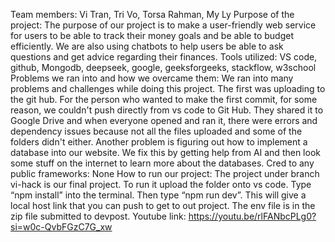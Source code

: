 Team members: Vi Tran, Tri Vo, Torsa Rahman, My Ly
Purpose of the project: The purpose of our project is to make a user-friendly web service for
users to be able to track their money goals and be able to budget efficiently. We are also using
chatbots to help users be able to ask questions and get advice regarding their finances.
Tools utilized: VS code, github, Mongodb, deepseek, google, geeksforgeeks, stackflow,
w3school
Problems we ran into and how we overcame them: We ran into many problems and challenges
while doing this project. The first was uploading to the git hub. For the person who wanted to
make the first commit, for some reason, we couldn't push directly from vs code to Git Hub. They
shared it to Google Drive and when everyone opened and ran it, there were errors and
dependency issues because not all the files uploaded and some of the folders didn't either.
Another problem is figuring out how to implement a database into our website. We fix this by
getting help from AI and then look some stuff on the internet to learn more about the databases.
Cred to any public frameworks: None
How to run our project: The project under branch vi-hack is our final project. To run it upload the
folder onto vs code. Type “npm install” into the terminal. Then type “npm run dev”. This will give
a local host link that you can push to get to out project. The env file is in the zip file submitted 
to devpost. 
Youtube link: https://youtu.be/rlFANbcPLg0?si=w0c-QvbFGzC7G_xw
